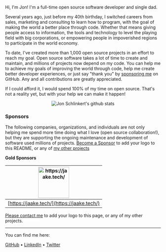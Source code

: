 Hi, I'm Jon! I'm a full-time open source software developer and single dad. 

Several years ago, just before my 40th birthday, I switched careers from sales, marketing and consulting to learn how to program, with the goal of making the world a better place through code. Whether that means giving people access to information, the tools and technology to level the playing field with big corporations, or empowering people in impoverished regions to participate in the world economy.

To date, I've created more than 1,000 open source projects in an effort to reach my goal. Open source software takes a lot of time to create and maintain, and millions of projects now depend on my code. You can help me to achieve my goals of improving the world through code, help me create better developer experiences, or just say "thank you" by [sponsoring me](https://github.com/sponsors/jonschlinkert) on GitHub. Any and all contributions are greatly appreciated. 

If I could afford it, I would spend 100% of my time on open source. That's not a reality yet, but with your help we can make it happen!

<p align="center">
  <img src="https://github-readme-stats.vercel.app/api?username=jonschlinkert&count_private=true" alt="Jon Schlinkert's github stats">
</p>


### Sponsors

The following companies, organizations, and individuals are not only helping me spend more time doing what I love (open source collaboration!), but they are supporting the ongoing maintenance and development of software used millions of projects. [Become a Sponsor](https://github.com/sponsors/jonschlinkert) to add your logo to this README, or any of [my other projects](https://github.com/jonschlinkert?tab=repositories&q=&type=&language=&sort=stargazers)

**Gold Sponsors**

| [<img src="https://github.com/jonschlinkert/clone-deep/assets/383994/98036489-2cae-48a2-8d29-7dec58ea05c4" alt="https://jaake.tech/" width="100"/>](https://jaake.tech/) |
|:---:|
| [https://jaake.tech/](https://jaake.tech/) |

[Please contact me](mailto:jon.schlinkert@gmail.com) to add your logo to this page, or any of my other projects.

---

You can find me here:

[GitHub](https://github.com/jonschlinkert) • [LinkedIn](https://linkedin.com/in/jonshlinkert) • [Twitter](https://twitter.com/jonschlinkert)
